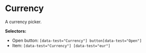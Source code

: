 # Currency

A currency picker.

**Selectors:**
* Open button: `[data-test="Currency"] button[data-test="Open"]`
* Item: `[data-test="Currency"] [data-test="eur"]`
